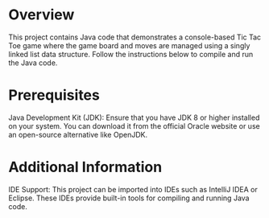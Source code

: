 # Overview
This project contains Java code that demonstrates a console-based Tic Tac Toe game where the game board and moves are managed using a singly linked list data structure. Follow the instructions below to compile and run the Java code.
# Prerequisites
Java Development Kit (JDK): Ensure that you have JDK 8 or higher installed on your system. You can download it from the official Oracle website or use an open-source alternative like OpenJDK.
# Additional Information
IDE Support: This project can be imported into IDEs such as IntelliJ IDEA or Eclipse. These IDEs provide built-in tools for compiling and running Java code.

